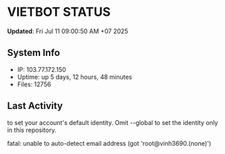 # VIETBOT STATUS
**Updated**: Fri Jul 11 09:00:50 AM +07 2025

## System Info
- IP: 103.77.172.150
- Uptime: up 5 days, 12 hours, 48 minutes
- Files: 12756

## Last Activity

to set your account's default identity.
Omit --global to set the identity only in this repository.

fatal: unable to auto-detect email address (got 'root@vinh3690.(none)')
